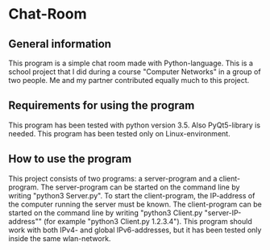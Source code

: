 # Chat-Room

## General information

This program is a simple chat room made with Python-language. This is a school project that I did during a course "Computer Networks" in a group of two people. Me and my partner contributed equally much to this project.

## Requirements for using the program

This program has been tested with python version 3.5. Also PyQt5-library is needed. This program has been tested only on Linux-environment.

## How to use the program

This project consists of two programs: a server-program and a client-program. The server-program can be started on the command line by writing "python3 Server.py". To start the client-program, the IP-address of the computer running the server must be known. The client-program can be started on the command line by writing "python3 Client.py "server-IP-address"" (for example "python3 Client.py 1.2.3.4"). This program should work with both IPv4- and global IPv6-addresses, but it has been tested only inside the same wlan-network.
